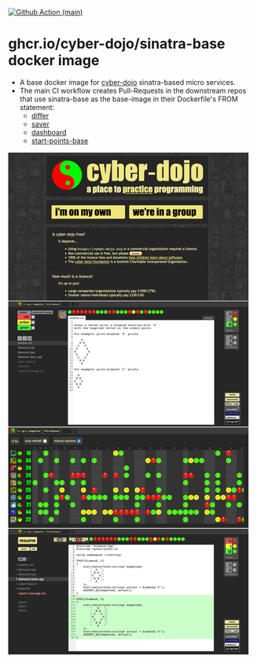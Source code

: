 [![Github Action (main)](https://github.com/cyber-dojo/sinatra-base/actions/workflows/main.yml/badge.svg)](https://github.com/cyber-dojo/sinatra-base/actions)

# ghcr.io/cyber-dojo/sinatra-base docker image

- A base docker image for [cyber-dojo](http://cyber-dojo.org) sinatra-based micro services.
- The main CI workflow creates Pull-Requests in the downstream repos
that use sinatra-base as the base-image in their Dockerfile's FROM statement:
  - [differ](https://github.com/cyber-dojo/differ/blob/main/Dockerfile)
  - [saver](https://github.com/cyber-dojo/saver/blob/main/Dockerfile)
  - [dashboard](https://github.com/cyber-dojo/dashboard/blob/main/Dockerfile)
  - [start-points-base](https://github.com/cyber-dojo/start-points-base/blob/main/Dockerfile)

![cyber-dojo.org home page](https://github.com/cyber-dojo/cyber-dojo/blob/master/shared/home_page_snapshot.png)
